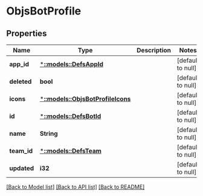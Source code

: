 # ObjsBotProfile

## Properties
Name | Type | Description | Notes
------------ | ------------- | ------------- | -------------
**app_id** | [***::models::DefsAppId**](defs_app_id.md) |  | [default to null]
**deleted** | **bool** |  | [default to null]
**icons** | [***::models::ObjsBotProfileIcons**](objs_bot_profile_icons.md) |  | [default to null]
**id** | [***::models::DefsBotId**](defs_bot_id.md) |  | [default to null]
**name** | **String** |  | [default to null]
**team_id** | [***::models::DefsTeam**](defs_team.md) |  | [default to null]
**updated** | **i32** |  | [default to null]

[[Back to Model list]](../README.md#documentation-for-models) [[Back to API list]](../README.md#documentation-for-api-endpoints) [[Back to README]](../README.md)


